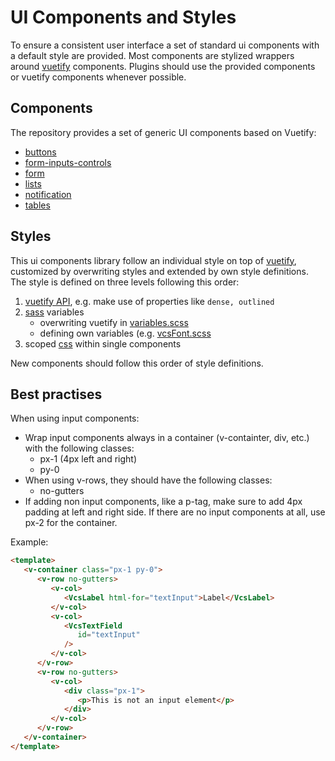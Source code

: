 # UI Components and Styles

To ensure a consistent user interface a set of standard ui components with a default style are provided.
Most components are stylized wrappers around [vuetify](https://vuetifyjs.com) components.
Plugins should use the provided components or vuetify components whenever possible.

## Components

The repository provides a set of generic UI components based on Vuetify:
- [buttons](../src/components/buttons)
- [form-inputs-controls](../src/components/form-inputs-controls)
- [form](../src/components/form-output)
- [lists](../src/components/lists)
- [notification](../src/components/notification)
- [tables](../src/components/tables)

## Styles
This ui components library follow an individual style on top of [vuetify](https://vuetifyjs.com), customized by overwriting styles and extended by own style definitions.
The style is defined on three levels following this order:
1. [vuetify API](https://vuetifyjs.com/en/api/vuetify/), e.g. make use of properties like `dense, outlined`
2. [sass](https://sass-lang.com/) variables
   - overwriting vuetify in [variables.scss](/src/styles/variables.scss)
   - defining own variables (e.g. [vcsFont.scss](/src/styles/vcsFont.scss)
3. scoped [css](https://developer.mozilla.org/en-US/docs/Learn/CSS/First_steps/What_is_CSS) within single components

New components should follow this order of style definitions.

## Best practises
When using input components:
- Wrap input components always in a container (v-containter, div, etc.) with the following classes:
   - px-1 (4px left and right)
   - py-0
- When using v-rows, they should have the following classes:
   - no-gutters
- If adding non input components, like a p-tag, make sure to add 4px padding at left and right side. If there are no input components at all, use px-2 for the container.

Example:
``` html
<template>
   <v-container class="px-1 py-0">
      <v-row no-gutters>
         <v-col>
            <VcsLabel html-for="textInput">Label</VcsLabel>
         </v-col>
         <v-col>
            <VcsTextField
               id="textInput"
            />
         </v-col>
      </v-row>
      <v-row no-gutters>
         <v-col>
            <div class="px-1">
               <p>This is not an input element</p>
            </div>
         </v-col>
      </v-row>
   </v-container>
</template>
```